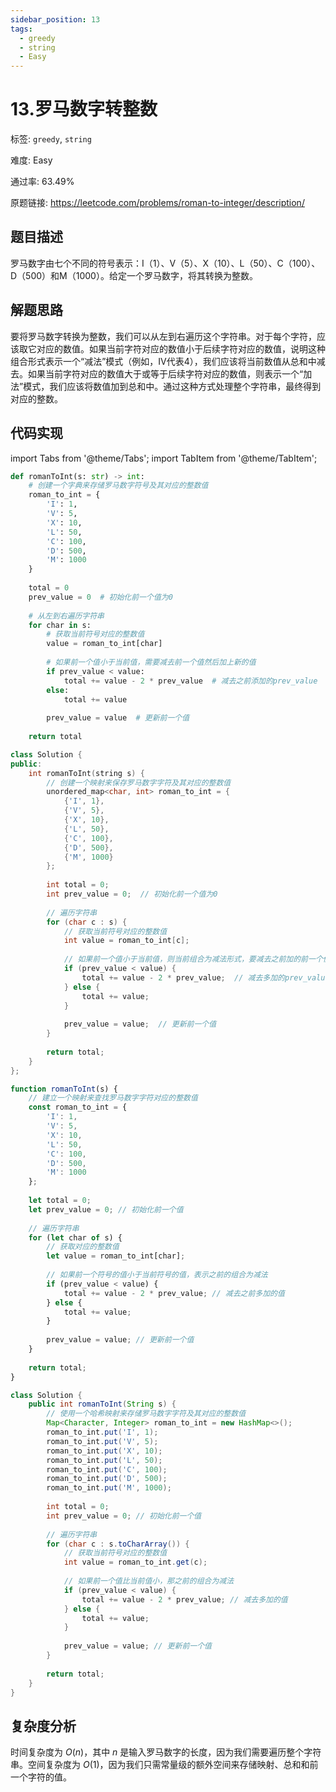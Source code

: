 ```yaml
---
sidebar_position: 13
tags:
  - greedy
  - string
  - Easy
---
```


# 13.罗马数字转整数

标签: `greedy`, `string`

难度: Easy

通过率: 63.49%

原题链接: https://leetcode.com/problems/roman-to-integer/description/

## 题目描述
罗马数字由七个不同的符号表示：I（1）、V（5）、X（10）、L（50）、C（100）、D（500）和M（1000）。给定一个罗马数字，将其转换为整数。

## 解题思路
要将罗马数字转换为整数，我们可以从左到右遍历这个字符串。对于每个字符，应该取它对应的数值。如果当前字符对应的数值小于后续字符对应的数值，说明这种组合形式表示一个“减法”模式（例如，IV代表4），我们应该将当前数值从总和中减去。如果当前字符对应的数值大于或等于后续字符对应的数值，则表示一个“加法”模式，我们应该将数值加到总和中。通过这种方式处理整个字符串，最终得到对应的整数。

## 代码实现
import Tabs from '@theme/Tabs';
import TabItem from '@theme/TabItem';

<Tabs>
<TabItem value="python" label="Python">

```python
def romanToInt(s: str) -> int:
    # 创建一个字典来存储罗马数字符号及其对应的整数值
    roman_to_int = {
        'I': 1,
        'V': 5,
        'X': 10,
        'L': 50,
        'C': 100,
        'D': 500,
        'M': 1000
    }
    
    total = 0
    prev_value = 0  # 初始化前一个值为0
    
    # 从左到右遍历字符串
    for char in s:
        # 获取当前符号对应的整数值
        value = roman_to_int[char]
        
        # 如果前一个值小于当前值，需要减去前一个值然后加上新的值
        if prev_value < value:
            total += value - 2 * prev_value  # 减去之前添加的prev_value
        else:
            total += value
        
        prev_value = value  # 更新前一个值
    
    return total
```

</TabItem>
<TabItem value="cpp" label="C++">

```cpp
class Solution {
public:
    int romanToInt(string s) {
        // 创建一个映射来保存罗马数字字符及其对应的整数值
        unordered_map<char, int> roman_to_int = {
            {'I', 1},
            {'V', 5},
            {'X', 10},
            {'L', 50},
            {'C', 100},
            {'D', 500},
            {'M', 1000}
        };
        
        int total = 0;
        int prev_value = 0;  // 初始化前一个值为0
        
        // 遍历字符串
        for (char c : s) {
            // 获取当前符号对应的整数值
            int value = roman_to_int[c];
            
            // 如果前一个值小于当前值，则当前组合为减法形式，要减去之前加的前一个值
            if (prev_value < value) {
                total += value - 2 * prev_value;  // 减去多加的prev_value
            } else {
                total += value;
            }
            
            prev_value = value;  // 更新前一个值
        }
        
        return total;
    }
};
```

</TabItem>
<TabItem value="javascript" label="JavaScript">

```javascript
function romanToInt(s) {
    // 建立一个映射来查找罗马数字字符对应的整数值
    const roman_to_int = {
        'I': 1,
        'V': 5,
        'X': 10,
        'L': 50,
        'C': 100,
        'D': 500,
        'M': 1000
    };
    
    let total = 0;
    let prev_value = 0; // 初始化前一个值
    
    // 遍历字符串
    for (let char of s) {
        // 获取对应的整数值
        let value = roman_to_int[char];
        
        // 如果前一个符号的值小于当前符号的值，表示之前的组合为减法
        if (prev_value < value) {
            total += value - 2 * prev_value; // 减去之前多加的值
        } else {
            total += value;
        }
        
        prev_value = value; // 更新前一个值
    }
    
    return total;
}
```

</TabItem>
<TabItem value="java" label="Java">

```java
class Solution {
    public int romanToInt(String s) {
        // 使用一个哈希映射来存储罗马数字字符及其对应的整数值
        Map<Character, Integer> roman_to_int = new HashMap<>();
        roman_to_int.put('I', 1);
        roman_to_int.put('V', 5);
        roman_to_int.put('X', 10);
        roman_to_int.put('L', 50);
        roman_to_int.put('C', 100);
        roman_to_int.put('D', 500);
        roman_to_int.put('M', 1000);
        
        int total = 0;
        int prev_value = 0; // 初始化前一个值
        
        // 遍历字符串
        for (char c : s.toCharArray()) {
            // 获取当前符号对应的整数值
            int value = roman_to_int.get(c);
            
            // 如果前一个值比当前值小，那之前的组合为减法
            if (prev_value < value) {
                total += value - 2 * prev_value; // 减去多加的值
            } else {
                total += value;
            }
            
            prev_value = value; // 更新前一个值
        }
        
        return total;
    }
}
```

</TabItem>
</Tabs>

## 复杂度分析
时间复杂度为 $O(n)$，其中 $n$ 是输入罗马数字的长度，因为我们需要遍历整个字符串。空间复杂度为 $O(1)$，因为我们只需常量级的额外空间来存储映射、总和和前一个字符的值。
